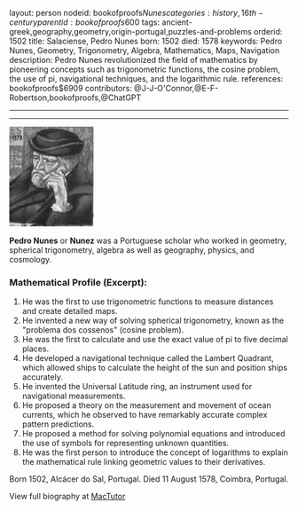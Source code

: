 layout: person
nodeid: bookofproofs$Nunes
categories: history,16th-century
parentid: bookofproofs$600
tags: ancient-greek,geography,geometry,origin-portugal,puzzles-and-problems
orderid: 1502
title: Salaciense, Pedro Nunes
born: 1502
died: 1578
keywords: Pedro Nunes, Geometry, Trigonometry, Algebra, Mathematics, Maps, Navigation
description: Pedro Nunes revolutionized the field of mathematics by pioneering concepts such as trigonometric functions, the cosine problem, the use of pi, navigational techniques, and the logarithmic rule.
references: bookofproofs$6909
contributors: @J-J-O'Connor,@E-F-Robertson,bookofproofs,@ChatGPT

---



---

![Nunes.jpg](https://github.com/bookofproofs/bookofproofs.github.io/blob/main/_sources/_assets/images/portraits/Nunes.jpg?raw=true)

**Pedro Nunes** or **Nunez** was a Portuguese scholar who worked in geometry, spherical trigonometry, algebra as well as geography, physics, and cosmology.

### Mathematical Profile (Excerpt):
1. He was the first to use trigonometric functions to measure distances and create detailed maps.
2. He invented a new way of solving spherical trigonometry, known as the "problema dos cossenos" (cosine problem).
3. He was the first to calculate and use the exact value of pi to five decimal places.
4. He developed a navigational technique called the Lambert Quadrant, which allowed ships to calculate the height of the sun and position ships accurately.
5. He invented the Universal Latitude ring, an instrument used for navigational measurements.
6. He proposed a theory on the measurement and movement of ocean currents, which he observed to have remarkably accurate complex pattern predictions.
7. He proposed a method for solving polynomial equations and introduced the use of symbols for representing unknown quantities.
8. He was the first person to introduce the concept of logarithms to explain the mathematical rule linking geometric values to their derivatives.

Born 1502, Alcácer do Sal, Portugal. Died 11 August 1578, Coimbra, Portugal.

View full biography at [MacTutor](https://mathshistory.st-andrews.ac.uk/Biographies/Nunes/)

